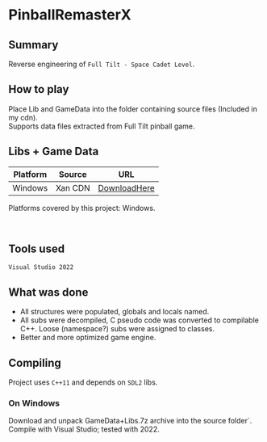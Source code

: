 # PinballRemasterX

## Summary

Reverse engineering of `Full Tilt - Space Cadet Level`.

## How to play

Place Lib and GameData into the folder containing source files (Included in my cdn).\
Supports data files extracted from Full Tilt pinball game.

## Libs + Game Data

| Platform           | Source          | URL                                                                                                        |
| ------------------ | --------------- | ---------------------------------------------------------------------------------------------------------- |
| Windows            | Xan CDN         | [DownloadHere](https://cdn.xan-core.tk/pbx-requirements/GameData+Libs.7z)                                  |

Platforms covered by this project: Windows.

<br>

## Tools used

`Visual Studio 2022`

## What was done

* All structures were populated, globals and locals named.
* All subs were decompiled, C pseudo code was converted to compilable C++. Loose (namespace?) subs were assigned to classes.
* Better and more optimized game engine.

## Compiling

Project uses `C++11` and depends on `SDL2` libs.

### On Windows

Download and unpack GameData+Libs.7z archive into the source folder`.\
Compile with Visual Studio; tested with 2022.
